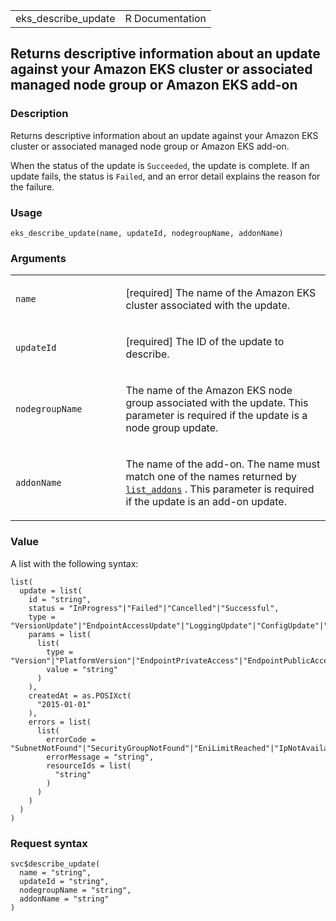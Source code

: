 <table style="width: 100%;">
<tbody>
<tr class="odd">
<td>eks_describe_update</td>
<td style="text-align: right;">R Documentation</td>
</tr>
</tbody>
</table>

## Returns descriptive information about an update against your Amazon EKS cluster or associated managed node group or Amazon EKS add-on

### Description

Returns descriptive information about an update against your Amazon EKS
cluster or associated managed node group or Amazon EKS add-on.

When the status of the update is `Succeeded`, the update is complete. If
an update fails, the status is `Failed`, and an error detail explains
the reason for the failure.

### Usage

    eks_describe_update(name, updateId, nodegroupName, addonName)

### Arguments

<table>
<colgroup>
<col style="width: 35%" />
<col style="width: 65%" />
</colgroup>
<tbody>
<tr class="odd">
<td><code id="eks_describe_update_:_name">name</code></td>
<td><p>[required] The name of the Amazon EKS cluster associated with the
update.</p></td>
</tr>
<tr class="even">
<td><code id="eks_describe_update_:_updateId">updateId</code></td>
<td><p>[required] The ID of the update to describe.</p></td>
</tr>
<tr class="odd">
<td><code
id="eks_describe_update_:_nodegroupName">nodegroupName</code></td>
<td><p>The name of the Amazon EKS node group associated with the update.
This parameter is required if the update is a node group
update.</p></td>
</tr>
<tr class="even">
<td><code id="eks_describe_update_:_addonName">addonName</code></td>
<td><p>The name of the add-on. The name must match one of the names
returned by <a
href="https://docs.aws.amazon.com/eks/latest/APIReference/API_ListAddons.html"><code>list_addons</code></a>
. This parameter is required if the update is an add-on update.</p></td>
</tr>
</tbody>
</table>

### Value

A list with the following syntax:

    list(
      update = list(
        id = "string",
        status = "InProgress"|"Failed"|"Cancelled"|"Successful",
        type = "VersionUpdate"|"EndpointAccessUpdate"|"LoggingUpdate"|"ConfigUpdate"|"AssociateIdentityProviderConfig"|"DisassociateIdentityProviderConfig"|"AssociateEncryptionConfig"|"AddonUpdate",
        params = list(
          list(
            type = "Version"|"PlatformVersion"|"EndpointPrivateAccess"|"EndpointPublicAccess"|"ClusterLogging"|"DesiredSize"|"LabelsToAdd"|"LabelsToRemove"|"TaintsToAdd"|"TaintsToRemove"|"MaxSize"|"MinSize"|"ReleaseVersion"|"PublicAccessCidrs"|"LaunchTemplateName"|"LaunchTemplateVersion"|"IdentityProviderConfig"|"EncryptionConfig"|"AddonVersion"|"ServiceAccountRoleArn"|"ResolveConflicts"|"MaxUnavailable"|"MaxUnavailablePercentage",
            value = "string"
          )
        ),
        createdAt = as.POSIXct(
          "2015-01-01"
        ),
        errors = list(
          list(
            errorCode = "SubnetNotFound"|"SecurityGroupNotFound"|"EniLimitReached"|"IpNotAvailable"|"AccessDenied"|"OperationNotPermitted"|"VpcIdNotFound"|"Unknown"|"NodeCreationFailure"|"PodEvictionFailure"|"InsufficientFreeAddresses"|"ClusterUnreachable"|"InsufficientNumberOfReplicas"|"ConfigurationConflict"|"AdmissionRequestDenied"|"UnsupportedAddonModification"|"K8sResourceNotFound",
            errorMessage = "string",
            resourceIds = list(
              "string"
            )
          )
        )
      )
    )

### Request syntax

    svc$describe_update(
      name = "string",
      updateId = "string",
      nodegroupName = "string",
      addonName = "string"
    )

